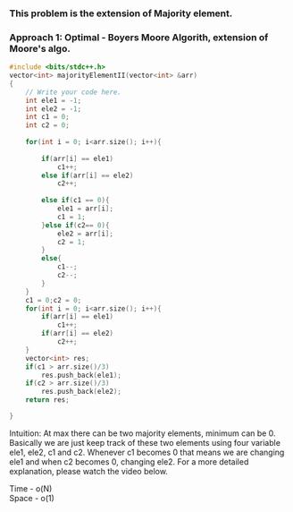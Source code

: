 ### This problem is the extension of Majority element.

### Approach 1: Optimal - Boyers Moore Algorith, extension of Moore's algo.


```c++
#include <bits/stdc++.h> 
vector<int> majorityElementII(vector<int> &arr)
{
    // Write your code here.
    int ele1 = -1;
    int ele2 = -1;
    int c1 = 0;
    int c2 = 0;
    
    for(int i = 0; i<arr.size(); i++){
        
        if(arr[i] == ele1)
            c1++;
        else if(arr[i] == ele2)
            c2++;
        
        else if(c1 == 0){
            ele1 = arr[i];
            c1 = 1;
        }else if(c2== 0){
            ele2 = arr[i];
            c2 = 1;
        }
        else{
            c1--;
            c2--;
        }
    }
    c1 = 0;c2 = 0;
    for(int i = 0; i<arr.size(); i++){
        if(arr[i] == ele1)
            c1++;
        if(arr[i] == ele2)
            c2++;
    }
    vector<int> res;
    if(c1 > arr.size()/3)
        res.push_back(ele1);
    if(c2 > arr.size()/3)
        res.push_back(ele2);
    return res;

}
```
Intuition: At max there can be two majority elements, minimum can be 0. Basically we are just keep track of these two elements using four variable ele1, ele2, c1 
and c2. Whenever c1 becomes 0 that means we are changing ele1 and when c2 becomes 0, changing ele2. 
 For a more detailed explanation, please watch the video below.


Time - o(N) </br>
Space - o(1)

